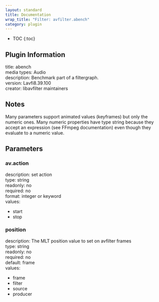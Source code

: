 ```yaml
---
layout: standard
title: Documentation
wrap_title: "Filter: avfilter.abench"
category: plugin
---
```

* TOC
{:toc}

## Plugin Information

title: abench  
media types:
Audio  
description: Benchmark part of a filtergraph.  
version: Lavfi8.39.100  
creator: libavfilter maintainers  

## Notes

Many parameters support animated values (keyframes) but only the numeric ones. Many numeric properties have type string because they accept an expression (see FFmpeg documentation) even though they evaluate to a numeric value.

## Parameters

### av.action

  
description:
set action  
type: string  
readonly: no  
required: no  
format: integer or keyword  
values:  

* start
* stop

### position

  
description:
The MLT position value to set on avfilter frames  
type: string  
readonly: no  
required: no  
default: frame  
values:  

* frame
* filter
* source
* producer

